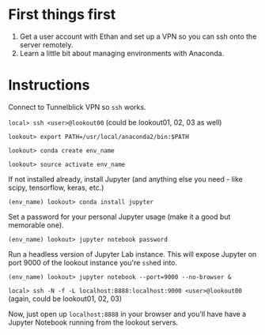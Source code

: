 # First things first
1. Get a user account with Ethan and set up a VPN so you can ssh onto the server remotely.
2. Learn a little bit about managing environments with Anaconda.

# Instructions
Connect to Tunnelblick VPN so `ssh` works.

```local> ssh <user>@lookout00``` (could be lookout01, 02, 03 as well)

```lookout> export PATH=/usr/local/anaconda2/bin:$PATH```

```lookout> conda create env_name```

```lookout> source activate env_name```

If not installed already, install Jupyter (and anything else you need - like scipy, tensorflow, keras, etc.)

```(env_name) lookout> conda install jupyter```

Set a password for your personal Jupyter usage (make it a good but memorable one).

```(env_name) lookout> jupyter notebook password```

Run a headless version of Jupyter Lab instance. This will expose Jupyter on port 9000 of the lookout instance you're `ssh`ed into.

```(env_name) lookout> jupyter notebook --port=9000 --no-browser &```

```local> ssh -N -f -L localhost:8888:localhost:9000 <user>@lookout00``` (again, could be lookout01, 02, 03)

Now, just open up `localhost:8888` in your browser and you'll have have a Jupyter Notebook running from the lookout servers.
